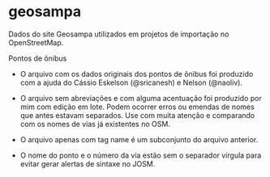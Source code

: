 # geosampa

Dados do site Geosampa utilizados em projetos de importação no OpenStreetMap.


Pontos de ônibus

* O arquivo com os dados originais dos pontos de ônibus foi produzido com a ajuda do Cássio Eskelson (@sricanesh) e Nelson (@naoliv).

* O arquivo sem abreviações e com alguma acentuação foi produzido por mim com edição em lote. Podem ocorrer erros ou emendas de nomes que antes estavam separados. Use com muita atenção e comparando com os nomes de vias já existentes no OSM.

* O arquivo apenas com tag name é um subconjunto do arquivo anterior.

* O nome do ponto e o número da via estão sem o separador vírgula para evitar gerar alertas de sintaxe no JOSM.

